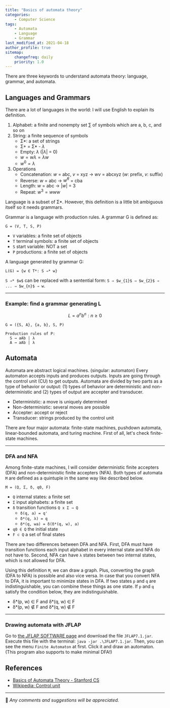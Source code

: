 ```yaml
---
title: "Basics of automata theory"
categories:
    - Computer Science
tags:
    - Automata
    - Language
    - Grammar
last_modified_at: 2021-04-18
author_profile: true
sitemap:
    changefreq: daily
    priority: 1.0
---
```


There are three keywords to understand automata theory: language, grammar, and automata.<br/>

## Languages and Grammars

There are a lot of languages in the world: I will use English to explain its definition.

1. Alphabet: a finite and nonempty set $\sum$ of symbols which are a, b, c, and so on
2. String: a finite sequence of symbols
    - Σ\*: a set of strings
    - Σ+ = Σ\* - $\lambda$
    - Empty: $\lambda$ ($|\lambda|$ = 0)
    - $w = w\lambda = \lambda w$
    - $w^0 = \lambda$
3. Operations
    - Concatenation: $w$ = abc, $v$ = xyz → $wv$ = abcxyz ($w$: prefix, $v$: suffix)
    - Reverse: $w$ = abc → $w^R$ = cba
    - Length: $w$ = abc → $|w|$ = 3
    - Repeat: $w^3 = www$

Language is a subset of Σ\*.
However, this definition is a little bit ambiguous itself so it needs grammars.<br/>

Grammar is a language with production rules. A grammar G is defined as:

```
G = (V, T, S, P)
```

-   `V` variables: a finite set of objects
-   `T` terminal symbols: a finite set of objects
-   `S` start variable: NOT a set
-   `P` productions: a finite set of objects

A language generated by grammar G:

```
L(G) = {w ∈ T*: S ⇒* w}
```

`S ⇒* $w$` can be replaced with a sentential form: `S ⇒ $w_{1}$ ⇒ $w_{2}$ ⇒ ... ⇒ $w_{n}$ ⇒ w`.

---

### Example: find a grammar generating L

$$
L = {a^nb^n : n \geq  0}
$$

```
G = ({S, A}, {a, b}, S, P)

Production rules of P:
  S → aAb | λ
  A → aAb | λ
```

## Automata

Automata are abstract logical machines. (singular: automaton)
Every automaton accepts inputs and produces outputs.
Inputs are going through the control unit (CU) to get outputs.
Automata are divided by two parts as a type of behavior or output:
(1) types of behavior are deterministic and non-deterministic and (2) types of output are accepter and transducer.

-   Deterministic: a move is uniquely determined
-   Non-deterministic: several moves are possible
-   Accepter: accept or reject
-   Transducer: strings produced by the control unit

There are four major automata: finite-state machines,
pushdown automata,
linear-bounded automata,
and turing machine. First of all, let's check finite-state machines.

---

### DFA and NFA

Among finite-state machines, I will consider deterministic finite accepters (DFA) and non-deterministic finite accepters (NFA).
Both types of automata `M` are defined as a quintuple in the same way like described below.

```
M = (Q, Σ, δ, q0, F)
```

-   `Q` internal states: a finite set
-   `Σ` input alphabets: a finite set
-   `δ` transition functions `Q x Σ → Q`
    -   `δ(q, a) = q'`
    -   `δ*(q, λ) = q`
    -   `δ*(q, wa) = δ(δ*(q, w), a)`
-   `q0 ∈ Q` the initial state
-   `F ⊂ Q` a set of final states

There are two differences between DFA and NFA.
First, DFA must have transition functions each input alphabet in every internal state and NFA do not have to.
Second, NFA can have `λ` states between two internal states, which is not allowed for DFA.<br/>

Using this definition `M`, we can draw a graph.
Plus, converting the graph (DFA to NFA) is possible and also vice versa.
In case that you convert NFA to DFA, it is important to minimize states in DFA.
If two states `p` and `q` are indistinguishable, you can combine these things as one state.
If `p` and `q` satisfy the condition below, they are indistinguishable.

-   δ*(p, w) $\in$ F and δ*(q, w) $\in$ F
-   δ*(p, w) $\notin$ F and δ*(q, w) $\notin$ F

---

### Drawing automata with JFLAP

Go to [the JFLAP SOFTWARE page](http://jflap.org/jflaptmp/) and download the file `JFLAP7.1.jar`.
Execute this file with the terminal: `java -jar .\JFLAP7.1.jar`.
Then, you can see the menu `Finite Automaton` at first.
Click it and draw an automaton.
(This program also supports to make minimal DFA!)

## References

-   [Basics of Automata Theory - Stanford CS](https://cs.stanford.edu/people/eroberts/courses/soco/projects/2004-05/automata-theory/basics.html)
-   [Wikipedia: Control unit](https://en.wikipedia.org/wiki/Control_unit)

---

💬 _Any comments and suggestions will be appreciated._
